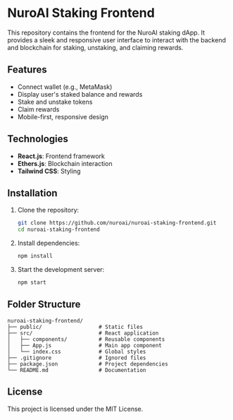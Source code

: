# NuroAI Staking Frontend

This repository contains the frontend for the NuroAI staking dApp. It provides a sleek and responsive user interface to interact with the backend and blockchain for staking, unstaking, and claiming rewards.

## Features

- Connect wallet (e.g., MetaMask)
- Display user's staked balance and rewards
- Stake and unstake tokens
- Claim rewards
- Mobile-first, responsive design

## Technologies

- **React.js**: Frontend framework
- **Ethers.js**: Blockchain interaction
- **Tailwind CSS**: Styling

## Installation

1. Clone the repository:
   ```bash
   git clone https://github.com/nuroai/nuroai-staking-frontend.git
   cd nuroai-staking-frontend
   ```

2. Install dependencies:
   ```bash
   npm install
   ```

3. Start the development server:
   ```bash
   npm start
   ```

## Folder Structure

```
nuroai-staking-frontend/
├── public/                  # Static files
├── src/                     # React application
│   ├── components/          # Reusable components
│   ├── App.js               # Main app component
│   └── index.css            # Global styles
├── .gitignore               # Ignored files
├── package.json             # Project dependencies
└── README.md                # Documentation
```

## License

This project is licensed under the MIT License.